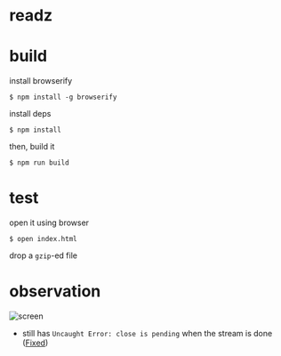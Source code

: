 # readz

# build

install browserify

```
$ npm install -g browserify
```

install deps

```
$ npm install
```

then, build it

```
$ npm run build
```

# test

open it using browser

```
$ open index.html
```

drop a `gzip`-ed file

# observation

![screen](http://g.recordit.co/pzSluqW2eI.gif)

- still has `Uncaught Error: close is pending` when the stream is done ([Fixed](https://github.com/diorahman/readz/commit/39ec158b926658ce05854f705a02f660ac04e38d))
